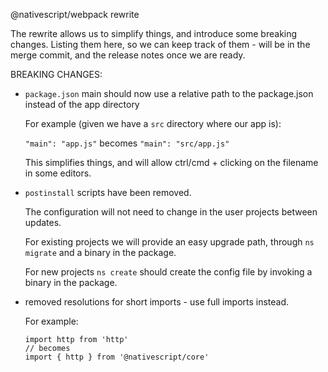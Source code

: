@nativescript/webpack rewrite

The rewrite allows us to simplify things, and introduce some breaking changes.
Listing them here, so we can keep track of them - will be in the merge commit, and the release notes once we are ready.

BREAKING CHANGES:
 - `package.json` main should now use a relative path to the package.json instead of the app directory
   
   For example (given we have a `src` directory where our app is):
   
   `"main": "app.js"` becomes `"main": "src/app.js"`
   
   This simplifies things, and will allow ctrl/cmd + clicking on the filename in some editors.
 
 - `postinstall` scripts have been removed.
 
   The configuration will not need to change in the user projects between updates.
 
   For existing projects we will provide an easy upgrade path, through `ns migrate` and a binary in the package.
   
   For new projects `ns create` should create the config file by invoking a binary in the package. 

 - removed resolutions for short imports - use full imports instead.
 
   For example:
   ```
   import http from 'http'
   // becomes
   import { http } from '@nativescript/core'
   ```
